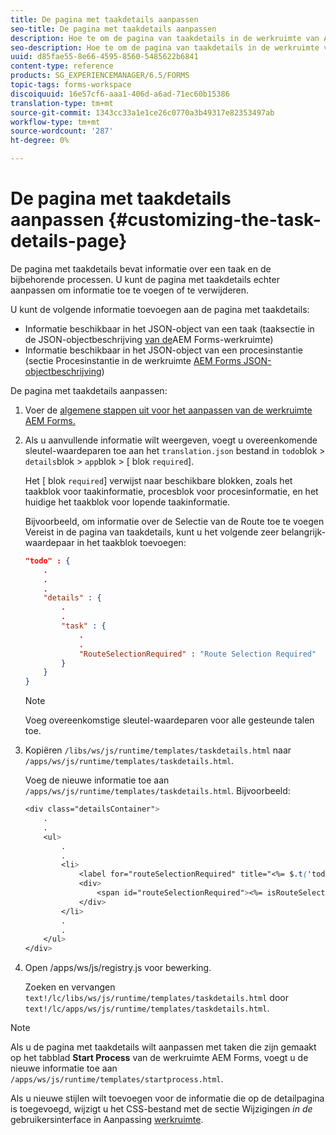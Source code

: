 ```yaml
---
title: De pagina met taakdetails aanpassen
seo-title: De pagina met taakdetails aanpassen
description: Hoe te om de pagina van taakdetails in de werkruimte van AEM Forms aan te passen om de standaardinformatie te wijzigen die over een taak wordt getoond.
seo-description: Hoe te om de pagina van taakdetails in de werkruimte van AEM Forms aan te passen om de standaardinformatie te wijzigen die over een taak wordt getoond.
uuid: d85fae55-8e66-4595-8560-5485622b6841
content-type: reference
products: SG_EXPERIENCEMANAGER/6.5/FORMS
topic-tags: forms-workspace
discoiquuid: 16e57cf6-aaa1-406d-a6ad-71ec60b15386
translation-type: tm+mt
source-git-commit: 1343cc33a1e1ce26c0770a3b49317e82353497ab
workflow-type: tm+mt
source-wordcount: '287'
ht-degree: 0%

---
```



# De pagina met taakdetails aanpassen {#customizing-the-task-details-page}

De pagina met taakdetails bevat informatie over een taak en de bijbehorende processen. U kunt de pagina met taakdetails echter aanpassen om informatie toe te voegen of te verwijderen.

U kunt de volgende informatie toevoegen aan de pagina met taakdetails:

* Informatie beschikbaar in het JSON-object van een taak (taaksectie in de JSON-objectbeschrijving [van de](/help/forms/using/html-workspace-json-object-description.md)AEM Forms-werkruimte)
* Informatie beschikbaar in het JSON-object van een procesinstantie (sectie Procesinstantie in de werkruimte [AEM Forms JSON-objectbeschrijving](/help/forms/using/html-workspace-json-object-description.md))

De pagina met taakdetails aanpassen:

1. Voer de [algemene stappen uit voor het aanpassen van de werkruimte AEM Forms.](/help/forms/using/generic-steps-html-workspace-customization.md)
1. Als u aanvullende informatie wilt weergeven, voegt u overeenkomende sleutel-waardeparen toe aan het `translation.json` bestand in `todo`blok > `details`blok > `app`blok > [ blok `required`].

   Het [ blok `required`] verwijst naar beschikbare blokken, zoals het taakblok voor taakinformatie, procesblok voor procesinformatie, en het huidige het taakblok voor lopende taakinformatie.

   Bijvoorbeeld, om informatie over de Selectie van de Route toe te voegen Vereist in de pagina van taakdetails, kunt u het volgende zeer belangrijk-waardepaar in het taakblok toevoegen:

   ```json
   "todo" : {
       .
       .
       .
       "details" : {
           .
           .
           "task" : {
               .
               .
               "RouteSelectionRequired" : "Route Selection Required"
           }
       }
   }
   ```

   >[!NOTE]
   >
   >Voeg overeenkomstige sleutel-waardeparen voor alle gesteunde talen toe.

1. Kopiëren `/libs/ws/js/runtime/templates/taskdetails.html` naar `/apps/ws/js/runtime/templates/taskdetails.html`.

   Voeg de nieuwe informatie toe aan `/apps/ws/js/runtime/templates/taskdetails.html`. Bijvoorbeeld:

   ```css
   <div class="detailsContainer">
       .
       .
       <ul>
           .
           .
           <li>
               <label for="routeSelectionRequired" title="<%= $.t('todo.details.task.RouteSelectionRequired')%>"><%= $.t('todo.details.task.RouteSelectionRequired')%></label>
               <div>
                   <span id="routeSelectionRequired"><%= isRouteSelectionRequired != null ? isRouteSelectionRequired : ''%></span>
               </div>
           </li>
           .
           .
       </ul>
   </div>
   ```

1. Open /apps/ws/js/registry.js voor bewerking.

   Zoeken en vervangen `text!/lc/libs/ws/js/runtime/templates/taskdetails.html` door `text!/lc/apps/ws/js/runtime/templates/taskdetails.html`.

>[!NOTE]
>
>Als u de pagina met taakdetails wilt aanpassen met taken die zijn gemaakt op het tabblad **Start Process** van de werkruimte AEM Forms, voegt u de nieuwe informatie toe aan `/apps/ws/js/runtime/templates/startprocess.html`.
>
>Als u nieuwe stijlen wilt toevoegen voor de informatie die op de detailpagina is toegevoegd, wijzigt u het CSS-bestand met de sectie Wijzigingen *in de* gebruikersinterface in Aanpassing [werkruimte](changing-locale-user-interface.md).
